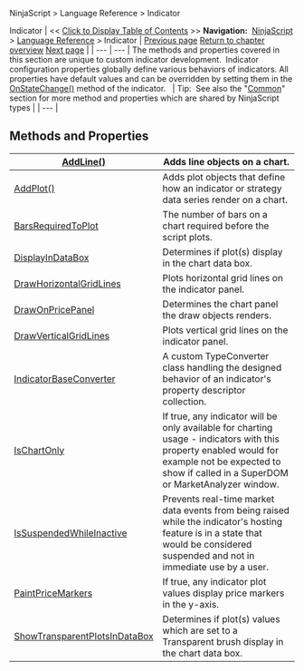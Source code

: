 ﻿
NinjaScript > Language Reference > Indicator

Indicator
| << [Click to Display Table of Contents](indicator.md) >> **Navigation:**     [NinjaScript](ninjascript.md) > [Language Reference](language_reference_wip.md) > Indicator | [Previous page](onnextdatapoint.md) [Return to chapter overview](language_reference_wip.md) [Next page](addline.md) |
| --- | --- |
The methods and properties covered in this section are unique to custom indicator development.  Indicator configuration properties globally define various behaviors of indicators. All properties have default values and can be overridden by setting them in the [OnStateChange()](onstatechange.md) method of the indicator.
 
| Tip:  See also the "[Common](common.md)" section for more method and properties which are shared by NinjaScript types |
| --- |

## Methods and Properties
| [AddLine()](addline.md) | Adds line objects on a chart. |
| --- | --- |
| [AddPlot()](addplot.md) | Adds plot objects that define how an indicator or strategy data series render on a chart. |
| [BarsRequiredToPlot](barsrequiredtoplot.md) | The number of bars on a chart required before the script plots. |
| [DisplayInDataBox](displayindatabox.md) | Determines if plot(s) display in the chart data box. |
| [DrawHorizontalGridLines](drawhorizontalgridlines.md) | Plots horizontal grid lines on the indicator panel. |
| [DrawOnPricePanel](drawonpricepanel.md) | Determines the chart panel the draw objects renders. |
| [DrawVerticalGridLines](drawverticalgridlines.md) | Plots vertical grid lines on the indicator panel. |
| [IndicatorBaseConverter](indicatorbaseconverter.md) | A custom TypeConverter class handling the designed behavior of an indicator's property descriptor collection. |
| [IsChartOnly](ischartonly.md) | If true, any indicator will be only available for charting usage - indicators with this property enabled would for example not be expected to show if called in a SuperDOM or MarketAnalyzer window. |
| [IsSuspendedWhileInactive](issuspendedwhileinactive.md) | Prevents real-time market data events from being raised while the indicator's hosting feature is in a state that would be considered suspended and not in immediate use by a user. |
| [PaintPriceMarkers](paintpricemarkers.md) | If true, any indicator plot values display price markers in the y-axis. |
| [ShowTransparentPlotsInDataBox](showtransparentplotsindatabox.md) | Determines if plot(s) values which are set to a Transparent brush display in the chart data box. |

